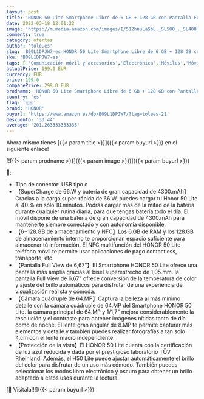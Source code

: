 ```yaml
---
layout: post
title: 'HONOR 50 Lite Smartphone Libre de 6 GB + 128 GB con Pantalla FullView de 6 67" Pulgadas  Teléfono Móvil Android  Cámara Cuádruple de 64 MP  SuperCharge de 66 W  Dual SIM y NFC  GMS   ES Versión '
date: 2022-03-18 12:01:22
image: 'https://m.media-amazon.com/images/I/512hnuLaSbL._SL500_._SL400_.jpg'
comments: true
category: ofertas
author: 'tole.es'
slug: 'B09L1DPJW7-es HONOR 50 Lite Smartphone Libre de 6 GB + 128 GB con...'
sku: 'B09L1DPJW7-es'
tags: [ 'Comunicación móvil y accesorios','Electrónica','Móviles','Móviles de prepago','Móviles y smartphones libres','android','honor', ]
actualPrice: 199.0 EUR
currency: EUR
price: 199.0
comparePrice: 299.0 EUR
prodname: 'HONOR 50 Lite Smartphone Libre de 6 GB + 128 GB con Pantalla FullView de 6 67" Pulgadas  Teléfono Móvil Android  Cámara Cuádruple de 64 MP  SuperCharge de 66 W  Dual SIM y NFC  GMS   ES Versión '
country: 'es'
flag: '🇪🇸'
brand: 'HONOR'
buyurl: 'https://www.amazon.es/dp/B09L1DPJW7/?tag=tolees-21'
descuento: '33.44'
average: '201.263333333333'
---
```


Ahora mismo tienes [{{< param title >}}]({{< param buyurl >}}) en el siguiente enlace!

[![{{< param prodname >}}]({{< param image >}})]({{< param buyurl >}})

🔎:

- Tipo de conector: USB tipo c
- 【SuperCharge de 66.W y batería de gran capacidad de 4300.mAh】Gracias a la carga super-rápida de 66.W, puedes cargar tu Honor 50 Lite al 40.% en sólo 10.minutos. Podrás cargar más de la mitad de la batería durante cualquier rutina diaria, para que tengas batería todo el día. El móvil dispone de una batería de gran capacidad de 4300.mAh para mantenerte siempre conectado y con autonomía disponible.
- 【6+128.GB de almacenamiento y NFC】Los 6.GB de RAM y los 128.GB de almacenamiento interno te proporcionan espacio suficiente para almacenar tú información. El NFC multifunción del HONOR 50 Lite teléfono móvil te permite usar aplicaciones de pago contactless, transporte, etc.
- 【Pantalla Full View de 6,67"】El Smartphone HONOR 50 Lite ofrece una pantalla más amplia gracias al bisel superestrecho de 1,05.mm. la pantalla Full View de 6,67" ofrece conversión de la temperatura de color y ajuste del brillo automáticos para disfrutar de una experiencia de visualización realista y cómoda.
- 【Cámara cuádruple de 64.MP】Captura la belleza al más mínimo detalle con la cámara cuádruple de 64.MP del Smartphone HONOR 50 Lite. la cámara principal de 64.MP y 1/1,7" mejora considerablemente la resolución y el contraste para obtener imágenes nítidas tanto de día como de noche. El lente gran angular de 8.MP te permite capturar más elementos y detalle y también puedes realizar fotografías a tan solo 4.cm con el lente macro independiente.
- 【Protección de la vista】El HONOR 50 Lite cuenta con la certificación de luz azul reducida y dada por el prestigioso laboratorio TÜV Rheinland. Además, el H50 Lite puede ajustar automáticamente el brillo del color para disfrutar de un uso más cómodo. También puedes seleccionar los modos libro electrónico y oscuro para obtener un brillo adaptado a estos usos durante la lectura.

[🛒 Visítala!!!]({{< param buyurl >}})
